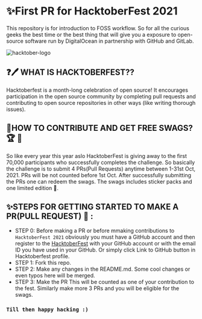# ✨First PR for HacktoberFest 2021
This repository is for introduction to FOSS workflow. So for all the curious geeks the best time or the best thing that will give you a exposure to open-source software run by DigitalOcean in partnership with GitHub and GitLab.


![hacktober-logo](https://res.cloudinary.com/practicaldev/image/fetch/s--Gg3AHVhQ--/c_imagga_scale,f_auto,fl_progressive,h_420,q_auto,w_1000/https://dev-to-uploads.s3.amazonaws.com/uploads/articles/of9b6i02ifmdq5zlbmkz.jpg)
##  :question:🖊 WHAT IS HACKTOBERFEST??
Hacktoberfest is a month-long celebration of open source! It encourages participation in the open source community by completing pull requests and contributing to open source repositories in other ways (like writing thorough issues).

## 🎉HOW TO CONTRIBUTE AND GET FREE SWAGS? :trophy: :shirt:
So like every year this year aslo HacktoberFest is giving away to the first 70,000 participants who successfully completes the challenge. So basically the challenge is to submit 4 PRs(Pull Requests) anytime between 1-31st Oct, 2021. PRs will be not counted before 1st Oct. After successfully submitting the PRs one can redeem the swags. The swags includes sticker packs and one limited edition :shirt:.

## ✨STEPS FOR GETTING STARTED TO MAKE A PR(PULL REQUEST) :rocket: :
* STEP 0: Before making a PR or before mmaking contributions to ```HacktoberFest 2021``` obviously you must have a GitHub account and then register to the [HacktoberFest](https://hacktoberfest.digitalocean.com/) with your GitHub account or with the email ID you have used in your GitHub. Or simply click Link to GitHub button in Hacktoberfest profile.
* STEP 1: Fork this repo.
* STEP 2: Make any changes in the README.md. Some cool changes or even typos here will be merged.
* STEP 3: Make the PR
This will be counted as one of your contribution to the fest.
Similarly make more 3 PRs and you will be eligible for the swags.

### ```Till then happy hacking :)```
